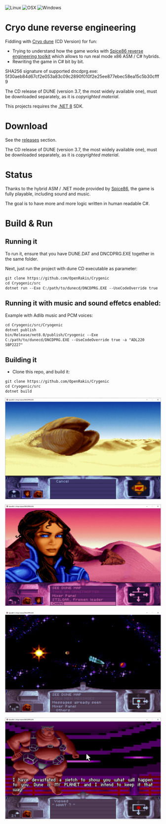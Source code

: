![Linux](https://img.shields.io/badge/-Linux-grey?logo=linux)
![OSX](https://img.shields.io/badge/-OSX-black?logo=apple)
![Windows](https://img.shields.io/badge/-Windows-red?logo=windows)

# Cryo dune reverse engineering

Fiddling with [Cryo dune](https://en.wikipedia.org/wiki/Dune_(video_game)) (CD Version) for fun:
 - Trying to understand how the game works with [Spice86 reverse engineering toolkit](https://github.com/OpenRakis/Spice86) which allows to run real mode x86 ASM / C# hybrids.
 - Rewriting the game in C# bit by bit.

SHA256 signature of supported dncdprg.exe: 5f30aeb84d67cf2e053a83c09c2890f010f2e25ee877ebec58ea15c5b30cfff9

The CD release of DUNE (version 3.7, the most widely available one), must be downloaded separately, as it is *copyrighted material*.

This projects requires the [.NET 8](https://dotnet.microsoft.com/en-us/download/dotnet/8.0) SDK.

# Download
See the [releases](https://github.com/OpenRakis/Cryogenic/releases) section.

The CD release of DUNE (version 3.7, the most widely available one), must be downloaded separately, as it is *copyrighted material*.

# Status
Thanks to the hybrid ASM / .NET mode provided by [Spice86](https://github.com/OpenRakis/Spice86), the game is fully playable, including sound and music. 

The goal is to have more and more logic written in human readable C#.

# Build & Run

## Running it
To run it, ensure that you have DUNE.DAT and DNCDPRG.EXE together in the same folder.

Next, just run the project with dune CD executable as parameter:

```
git clone https://github.com/OpenRakis/Crygenic
cd Cryogenic/src
dotnet run --Exe C:/path/to/dunecd/DNCDPRG.EXE --UseCodeOverride true
```

## Running it with music and sound effetcs enabled:

Example with Adlib music and PCM voices:
```
cd Cryogenic/src/Cryogenic
dotnet publish
bin/Release/net8.0/publish/Cryogenic --Exe C:/path/to/dunecd/DNCDPRG.EXE --UseCodeOverride true -a "ADL220 SBP2227"
```

## Building it
 - Clone this repo, and build it:

```
git clone https://github.com/OpenRakis/Crygenic
cd Cryogenic/src
dotnet build
```

![](doc/cryodune_worm.png)

![](doc/cryodune_chani.PNG)

![](doc/cryodune_send_spice.png)

![](doc/cryodune_harkonen.PNG)
